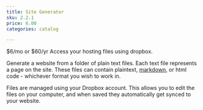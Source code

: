```yaml
---
title: Site Generator
sku: 2.2.1
price: 6.00
categories: catalog

---
```


$6/mo or $60/yr
Access your hosting files using dropbox.

Generate a website from a folder of plain text files. Each text file represents a page on the site. These files can contain plaintext, [markdown](), or html code - whichever format you wish to work in.

Files are managed using your Dropbox account. This allows you to  edit the files on your computer, and when saved they automatically get synced to your website.